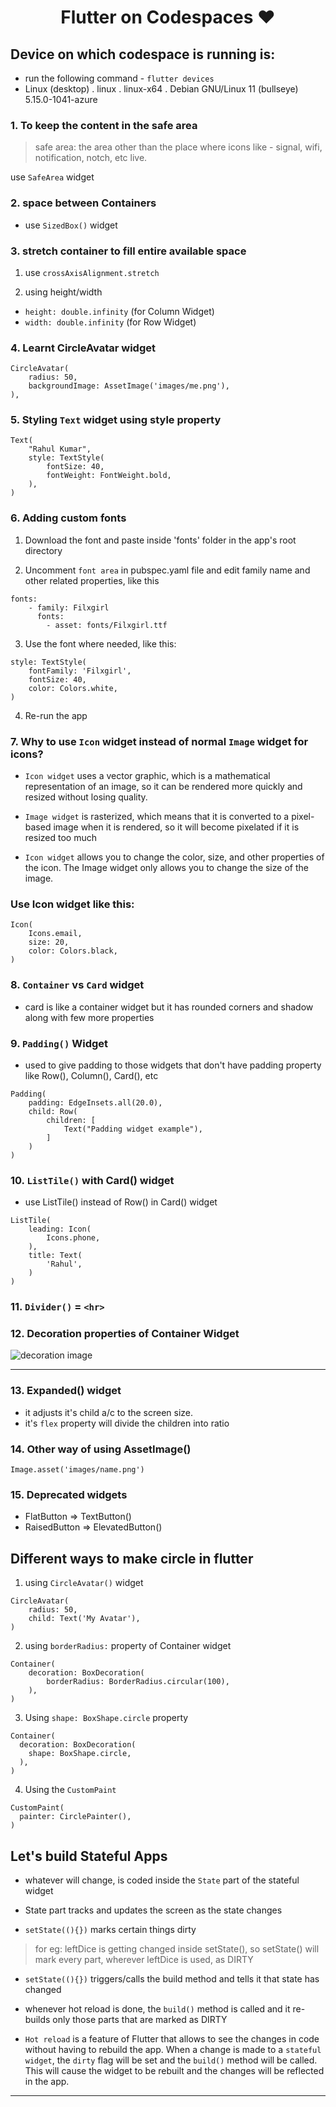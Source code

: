 <h1 align=center>Flutter on Codespaces ❤</h1>

## Device on which codespace is running is:
- run the following command - `flutter devices`
- Linux (desktop) . linux . linux-x64 . Debian GNU/Linux 11 (bullseye) 5.15.0-1041-azure

### 1. To keep the content in the safe area
> safe area: the area other than the place where icons like - signal, wifi, notification, notch, etc live.

use `SafeArea` widget

### 2. space between Containers 
- use `SizedBox()` widget

### 3. stretch container to fill entire available space

1. use `crossAxisAlignment.stretch`

2. using height/width 
- `height: double.infinity` (for Column Widget)
- `width: double.infinity` (for Row Widget)


### 4. Learnt CircleAvatar widget
```
CircleAvatar(
    radius: 50,
    backgroundImage: AssetImage('images/me.png'),
),
```

### 5. Styling ```Text``` widget using style property
```
Text(
    "Rahul Kumar",
    style: TextStyle(
        fontSize: 40,
        fontWeight: FontWeight.bold,
    ),
)
```
### 6. Adding custom fonts

1. Download the font and paste inside 'fonts' folder in the app's root directory

2. Uncomment `font area` in pubspec.yaml file and edit family name and other related properties, like this
```
fonts:
    - family: Filxgirl
      fonts:
        - asset: fonts/Filxgirl.ttf
```
3. Use the font where needed, like this:
```
style: TextStyle(
    fontFamily: 'Filxgirl',
    fontSize: 40,
    color: Colors.white,
)
```

4. Re-run the app

### 7. Why to use `Icon` widget instead of normal `Image` widget for icons?

- `Icon widget` uses a vector graphic, which is a mathematical representation of an image, so it can be rendered more quickly and resized without losing quality. 

- `Image widget` is rasterized, which means that it is converted to a pixel-based image when it is rendered, so it will become pixelated if it is resized too much

- `Icon widget` allows you to change the color, size, and other properties of the icon. The Image widget only allows you to change the size of the image.

### Use Icon widget like this:
```
Icon(
    Icons.email,
    size: 20,
    color: Colors.black,
)
```
### 8. `Container` vs `Card` widget

- card is like a container widget but it has rounded corners and shadow along with few more properties  

### 9. `Padding()` Widget

- used to give padding to those widgets that don't have padding property like Row(), Column(), Card(), etc
```
Padding(
    padding: EdgeInsets.all(20.0),
    child: Row(
        children: [
            Text("Padding widget example"),
        ]
    )
)
```

### 10. `ListTile()` with Card() widget

- use ListTile() instead of Row() in Card() widget

```
ListTile(
    leading: Icon(
        Icons.phone,
    ),
    title: Text(
        'Rahul',
    )
)
```

### 11. `Divider()` = `<hr>`

### 12. Decoration properties of Container Widget

<img alt="decoration image" src="https://github.com/Rahullkumr/Flutter-Prac/blob/main/images/decoration.jpg"></img>

---

### 13. Expanded() widget
- it adjusts it's child a/c to the screen size.
- it's `flex` property will divide the children into ratio

### 14. Other way of using AssetImage()
`Image.asset('images/name.png')`

### 15. Deprecated widgets

- FlatButton => TextButton()
- RaisedButton => ElevatedButton()

## Different ways to make circle in flutter

1. using `CircleAvatar()` widget
```
CircleAvatar(
    radius: 50,
    child: Text('My Avatar'),
)
```

2. using `borderRadius:` property of Container widget
```
Container(
    decoration: BoxDecoration(
        borderRadius: BorderRadius.circular(100),
    ),
)
```

3.  Using `shape: BoxShape.circle` property 

```
Container(
  decoration: BoxDecoration(
    shape: BoxShape.circle,
  ),
)
```

4. Using the `CustomPaint` 
```
CustomPaint(
  painter: CirclePainter(),
)
```
## Let's build Stateful Apps

- whatever will change, is coded inside the `State` part of the stateful widget

- State part tracks and updates the screen as the state changes 

- `setState((){})` marks certain things dirty
> for eg: leftDice is getting changed inside setState(), so setState() will mark every part, wherever leftDice is used, as DIRTY

- `setState((){})` triggers/calls the build method and tells it that state has changed

- whenever hot reload is done, the `build()` method is called and it re-builds only those parts that are marked as DIRTY

- `Hot reload` is a feature of Flutter that allows to see the changes in code without having to rebuild the app. When a change is made to a `stateful widget`, the `dirty` flag will be set and the `build()` method will be called. This will cause the widget to be rebuilt and the changes will be reflected in the app.
---
